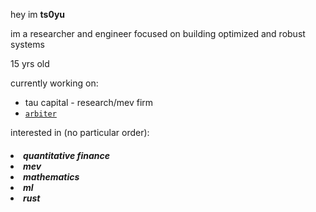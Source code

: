 hey im **ts0yu**

im a researcher and engineer focused on building optimized and robust systems

15 yrs old

currently working on:
  - tau capital - research/mev firm
  - [`arbiter`](https://github.com/primitivefinance/arbiter)

interested in (no particular order):
<h5>
  <li>quantitative finance
  <li>mev
  <li>mathematics
  <li>ml
  <li>rust
</h5>
<!--
**ts0yu/ts0yu** is a ✨ _special_ ✨ repository because its `README.md` (this file) appears on your GitHub profile.

Here are some ideas to get you started:

- 🔭 I’m currently working on ...
- 🌱 I’m currently learning ...
- 👯 I’m looking to collaborate on ...
- 🤔 I’m looking for help with ...
- 💬 Ask me about ...
- 📫 How to reach me: ...
- 😄 Pronouns: ...
- ⚡ Fun fact: ...
-->

